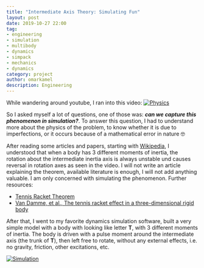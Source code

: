 ```yaml
---
title: "Intermediate Axis Theory: Simulating Fun"
layout: post
date: 2019-10-27 22:00
tag:
- engineering
- simulation
- multibody
- dynamics
- simpack
- mechanics
- dynamics
category: project
author: omarkamel
description: Engineering
---
```


While wandering around youtube, I ran into this video: 
[![Physics](http://img.youtube.com/vi/lXb3ic10ENc/0.jpg)](http://www.youtube.com/watch?v=lXb3ic10ENc "The Bizarre Behavior of Rotating Bodies, Explained")

So I asked myself a lot of questions, one of those was: ***can we capture this phenomenon in simulation?***. To answer this question, I had to understand more about the physics of the problem, to know whether it is due to imperfections, or it occurs because of a mathematical error in nature :nerd_face:

After reading some articles and papers, starting with [Wikipedia](https://en.wikipedia.org/wiki/Tennis_racket_theorem), I understood that when a body has 3 different moments of inertia, the rotation about the intermediate inertia axis is always unstable und causes reversal in rotation axes as seen in the video.
I will not write an article explaining the theorem, available literature is enough, I will not add anything valuable. I am only concerned with simulating the phenomenon.
Further resources:
- [Tennis Racket Theorem](https://medium.com/engineer-quant/tennis-racket-theorem-8fb391098e34)
- [Van Damme, et al., The tennis racket effect in a three-dimensional rigid body](https://arxiv.org/pdf/1606.08237.pdf)

After that, I went to my favorite dynamics simulation software, built a very simple model with a body with looking like letter **T**, with 3 different moments of inertia. The body is driven with a pulse moment around the intermediate axis (the trunk of **T**), then left free to rotate, without any external effects, i.e. no gravity, friction, other excitations, etc.


[![Simulation](http://img.youtube.com/vi/lXb3ic10ENc/0.jpg)](http://www.youtube.com/watch?v=lXb3ic10ENc "Here is the simulation")